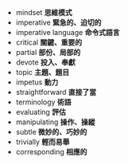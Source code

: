 - mindset **思維模式**
- imperative **緊急的、迫切的**
- imperative language **命令式語言**
- critical **關鍵、重要的**
- partial **部份、局部的**
- devote **投入、奉獻**
- topic **主題、題目**
- impetus **動力**
- straightforward **直接了當**
- terminology **術語**
- evaluating **評估**
- manipulating **操作、操縱**
- subtle **微妙的、巧妙的**
- trivially **輕而易舉**
- corresponding **相應的**